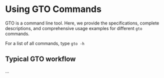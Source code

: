 # Using GTO Commands

GTO is a command line tool. Here, we provide the specifications, complete
descriptions, and comprehensive usage examples for different `gto` commands.

For a list of all commands, type `gto -h`

## Typical GTO workflow

...
